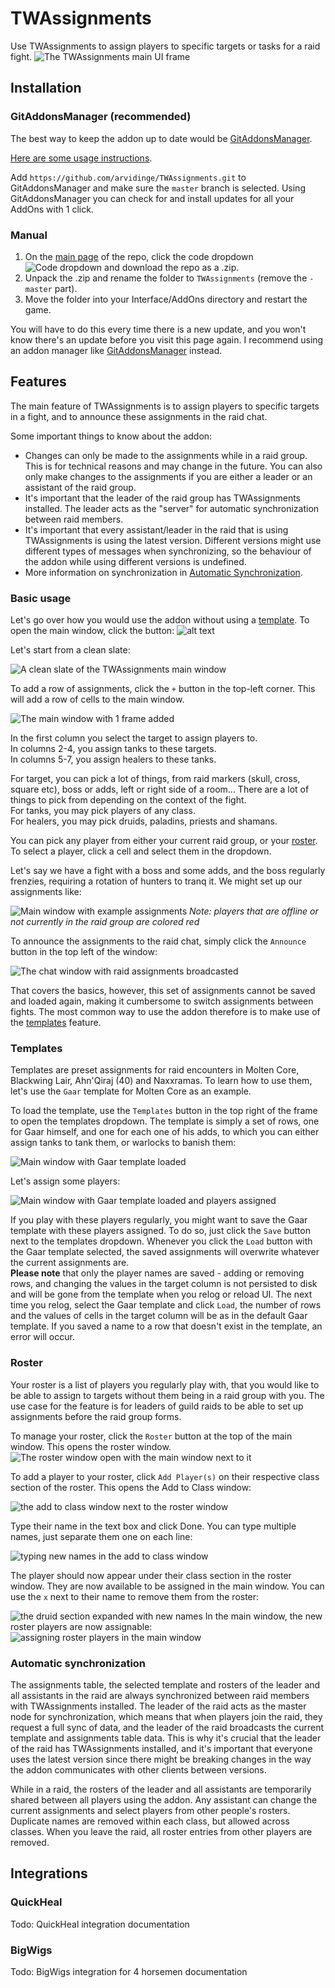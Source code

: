# TWAssignments

Use TWAssignments to assign players to specific targets or tasks for a raid fight.
![The TWAssignments main UI frame](images/TWA_Frame.png)

## Installation

### GitAddonsManager (recommended)
The best way to keep the addon up to date would be [GitAddonsManager](https://woblight.gitlab.io/overview/gitaddonsmanager/).

[Here are some usage instructions](https://turtle-wow.fandom.com/wiki/Addons#How_to_Install_Addons).

Add `https://github.com/arvidinge/TWAssignments.git` to GitAddonsManager and make sure the `master` branch is selected. Using GitAddonsManager you can check for and install updates for all your AddOns with 1 click.

### Manual
1. On the [main page](https://github.com/arvidinge/TWAssignments/tree/master) of the repo, click the code dropdown ![Code dropdown](images/codeButton.png) and download the repo as a .zip.
1. Unpack the .zip and rename the folder to `TWAssignments` (remove the `-master` part).
1. Move the folder into your Interface/AddOns directory and restart the game.

You will have to do this every time there is a new update, and you won't know there's an update before you visit this page again. I recommend using an addon manager like [GitAddonsManager](#gitaddonsmanager) instead.

## Features

The main feature of TWAssignments is to assign players to specific targets in a fight, and to announce these assignments in the raid chat.

Some important things to know about the addon: 
* Changes can only be made to the assignments while in a raid group. This is for technical reasons and may change in the future. You can also only make changes to the assignments if you are either a leader or an assistant of the raid group.
* It's important that the leader of the raid group has TWAssignments installed. The leader acts as the "server" for automatic synchronization between raid members.
* It's important that every assistant/leader in the raid that is using TWAssignments is using the latest version. Different versions might use different types of messages when synchronizing, so the behaviour of the addon while using different versions is undefined. 
* More information on synchronization in [Automatic Synchronization](#automatic-synchronization).


### Basic usage
Let's go over how you would use the addon without using a [template](#templates).
To open the main window, click the button: ![alt text](images/toggleButton.png)

Let's start from a clean slate:

![A clean slate of the TWAssignments main window](images/cleanSlate.png)

To add a row of assignments, click the `+` button in the top-left corner. This will add a row of cells to the main window.<br/>

![The main window with 1 frame added](images/1row.png)

In the first column you select the target to assign players to.<br/>
In columns 2-4, you assign tanks to these targets.<br/>
In columns 5-7, you assign healers to these tanks.

For target, you can pick a lot of things, from raid markers (skull, cross, square etc), boss or adds, left or right side of a room... There are a lot of things to pick from depending on the context of the fight.<br/>
For tanks, you may pick players of any class.<br/>
For healers, you may pick druids, paladins, priests and shamans.

You can pick any player from either your current raid group, or your [roster](#roster). To select a player, click a cell and select them in the dropdown.

Let's say we have a fight with a boss and some adds, and the boss regularly frenzies, requiring a rotation of hunters to tranq it. We might set up our assignments like:

![Main window with example assignments](images/exampleassign.png)
<i>Note: players that are offline or not currently in the raid group are colored red</i>

To announce the assignments to the raid chat, simply click the `Announce` button in the top left of the window:

![The chat window with raid assignments broadcasted](images/announce.png)

That covers the basics, however, this set of assignments cannot be saved and loaded again, making it cumbersome to switch assignments between fights. The most common way to use the addon therefore is to make use of the [templates](#templates) feature.

### Templates
Templates are preset assignments for raid encounters in Molten Core, Blackwing Lair, Ahn'Qiraj (40) and Naxxramas. To learn how to use them, let's use the `Gaar` template for Molten Core as an example. 

To load the template, use the `Templates` button in the top right of the frame to open the templates dropdown. The template is simply a set of rows, one for Gaar himself, and one for each one of his adds, to which you can either assign tanks to tank them, or warlocks to banish them:

![Main window with Gaar template loaded](images/gaar.png)

Let's assign some players:

![Main window with Gaar template loaded and players assigned](images/gaarAssigned.png)

If you play with these players regularly, you might want to save the Gaar template with these players assigned. To do so, just click the `Save` button next to the templates dropdown. Whenever you click the `Load` button with the Gaar template selected, the saved assignments will overwrite whatever the current assignments are. <br/>
<b>Please note</b> that only the player names are saved - adding or removing rows, and changing the values in the target column is not persisted to disk and will be gone from the template when you relog or reload UI. The next time you relog, select the Gaar template and click `Load`, the number of rows and the values of cells in the target column will be as in the default Gaar template. If you saved a name to a row that doesn't exist in the template, an error will occur. 

### Roster
Your roster is a list of players you regularly play with, that you would like to be able to assign to targets without them being in a raid group with you. The use case for the feature is for leaders of guild raids to be able to set up assignments before the raid group forms.

To manage your roster, click the `Roster` button at the top of the main window. This opens the roster window.
![The roster window open with the main window next to it](images/rosterOpen.png)

To add a player to your roster, click `Add Player(s)` on their respective class section of the roster. This opens the Add to Class window:

![the add to class window next to the roster window](images/rosterAddFrame.png)

Type their name in the text box and click Done. You can type multiple names, just separate them one on each line:

![typing new names in the add to class window](images/rosterAddFrameNames.png)

The player should now appear under their class section in the roster window. They are now available to be assigned in the main window. You can use the `x` next to their name to remove them from the roster:

![the druid section expanded with new names](images/rosterNamesAdded.png)
In the main window, the new roster players are now assignable:
![assigning roster players in the main window](images/rosterPickingPlayers.png)

### Automatic synchronization
The assignments table, the selected template and rosters of the leader and all assistants in the raid are always synchronized between raid members with TWAssignments installed. The leader of the raid acts as the master node for synchronization, which means that when players join the raid, they request a full sync of data, and the leader of the raid broadcasts the current template and assignments table data. This is why it's crucial that the leader of the raid has TWAssignments installed, and it's important that everyone uses the latest version since there might be breaking changes in the way the addon communicates with other clients between versions. 

While in a raid, the rosters of the leader and all assistants are temporarily shared between all players using the addon. Any assistant can change the current assignments and select players from other people's rosters. Duplicate names are removed within each class, but allowed across classes. When you leave the raid, all roster entries from other players are removed.

## Integrations

### QuickHeal
Todo: QuickHeal integration documentation

### BigWigs
Todo: BigWigs integration for 4 horsemen documentation
